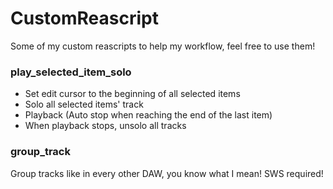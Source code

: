 # CustomReascript
Some of my custom reascripts to help my workflow, feel free to use them!

### play_selected_item_solo
* Set edit cursor to the beginning of all selected items
* Solo all selected items' track
* Playback (Auto stop when reaching the end of the last item)
* When playback stops, unsolo all tracks

### group_track
Group tracks like in every other DAW, you know what I mean! SWS required!
